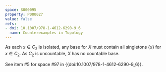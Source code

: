 ```yaml
---
space: S000095
property: P000027
value: false
refs:
- doi: 10.1007/978-1-4612-6290-9_6
  name: Counterexamples in Topology
---
```


As each $x \in C_2$ is isolated, any base for $X$ must contain all singletons $\{ x \}$ for $x \in C_2$. As $C_2$ is uncountable, $X$ has no countable base.

See item #5 for space #97 in {{doi:10.1007/978-1-4612-6290-9_6}}.
